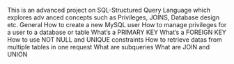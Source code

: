 This is an advanced project on SQL-Structured Query Language which explores adv anced concepts such as Privileges, JOINS, Database design etc.
General
How to create a new MySQL user
How to manage privileges for a user to a database or table
What’s a PRIMARY KEY
What’s a FOREIGN KEY
How to use NOT NULL and UNIQUE constraints
How to retrieve datas from multiple tables in one request
What are subqueries
What are JOIN and UNION
